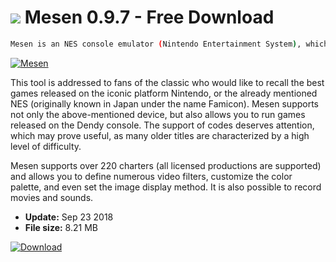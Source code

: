 # ![](https://cdn.softexe.net/static/icon/4/mesen-9802.png) Mesen 0.9.7 - Free Download

```sh
Mesen is an NES console emulator (Nintendo Entertainment System), which also allows you to play files in NSF format on Windows and Linux operating systems.
```
[![Mesen](https://gallery.dpcdn.pl/imgc/Tools/76237/g_-_420x350_1.5_-_x20170612144747_0.jpg)](https://softexe.net/win/games-entertainment/emulators/mesen:ahRb.html)

This tool is addressed to fans of the classic who would like to recall the best games released on the iconic platform Nintendo, or the already mentioned NES (originally known in Japan under the name Famicon). Mesen supports not only the above-mentioned device, but also allows you to run games released on the Dendy console. The support of codes deserves attention, which may prove useful, as many older titles are characterized by a high level of difficulty.
  
 Mesen supports over 220 charters (all licensed productions are supported) and allows you to define numerous video filters, customize the color palette, and even set the image display method. It is also possible to record movies and sounds.


- **Update:** Sep 23 2018
- **File size:** 8.21 MB

[![Download](https://cdn.softexe.net/static/img/download.png)](https://softexe.net/win/games-entertainment/emulators/mesen:ahRb.html)

